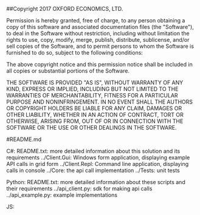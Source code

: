 ##Copyright 2017 OXFORD ECONOMICS, LTD.

Permission is hereby granted, free of charge, to any person obtaining a copy of this software and associated documentation files (the "Software"), to deal in the Software without restriction, including without limitation the rights to use, copy, modify, merge, publish, distribute, sublicense, and/or sell copies of the Software, and to permit persons to whom the Software is furnished to do so, subject to the following conditions:

The above copyright notice and this permission notice shall be included in all copies or substantial portions of the Software.

THE SOFTWARE IS PROVIDED "AS IS", WITHOUT WARRANTY OF ANY KIND, EXPRESS OR IMPLIED, INCLUDING BUT NOT LIMITED TO THE WARRANTIES OF MERCHANTABILITY, FITNESS FOR A PARTICULAR PURPOSE AND NONINFRINGEMENT. IN NO EVENT SHALL THE AUTHORS OR COPYRIGHT HOLDERS BE LIABLE FOR ANY CLAIM, DAMAGES OR OTHER LIABILITY, WHETHER IN AN ACTION OF CONTRACT, TORT OR OTHERWISE, ARISING FROM, OUT OF OR IN CONNECTION WITH THE SOFTWARE OR THE USE OR OTHER DEALINGS IN THE SOFTWARE.

#README.md

C#:
  README.txt: more detailed information about this solution and its requirements
  ../Client.Gui: Windows form application, displaying example API calls in grid form
  ../Client.Repl: Command line application, displaying calls in console
  ../Core: the api call implementation
  ../Tests: unit tests

Python:
  README.txt: more detailed information about these scripts and their requirements
  ../api_client.py: sdk for making api calls
  ../api_example.py: example implementations
  
JS:
